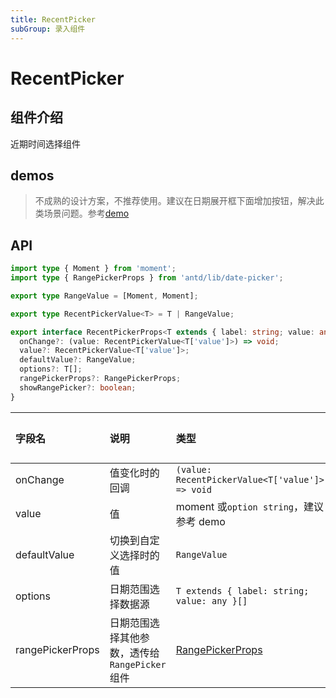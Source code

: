 ```yaml
---
title: RecentPicker
subGroup: 录入组件
---
```


# RecentPicker

## 组件介绍

近期时间选择组件

## demos

<Demo src="./demos/recentpicker.tsx" />

> 不成熟的设计方案，不推荐使用。建议在日期展开框下面增加按钮，解决此类场景问题。参考[demo](https://codesandbox.io/s/ced29l)

<Demo src="./demos/recentpicker2.tsx" />

## API

```ts
import type { Moment } from 'moment';
import type { RangePickerProps } from 'antd/lib/date-picker';

export type RangeValue = [Moment, Moment];

export type RecentPickerValue<T> = T | RangeValue;

export interface RecentPickerProps<T extends { label: string; value: any }> {
  onChange?: (value: RecentPickerValue<T['value']>) => void;
  value?: RecentPickerValue<T['value']>;
  defaultValue?: RangeValue;
  options?: T[];
  rangePickerProps?: RangePickerProps;
  showRangePicker?: boolean;
}
```

| 字段名           | 说明                                          | 类型                                                                                              | 默认值 |
| :--------------- | :-------------------------------------------- | :------------------------------------------------------------------------------------------------ | :----: |
| onChange         | 值变化时的回调                                | `(value: RecentPickerValue<T['value']>) => void`                                                  |   -    |
| value            | 值                                            | moment 或`option string`，建议参考 demo                                                           |   -    |
| defaultValue     | 切换到自定义选择时的值                        | `RangeValue`                                                                                      |   -    |
| options          | 日期范围选择数据源                            | `T extends { label: string; value: any }[]`                                                       |   -    |
| rangePickerProps | 日期范围选择其他参数，透传给`RangePicker`组件 | [RangePickerProps](https://ant.design/components/date-picker-cn/#%E5%85%B1%E5%90%8C%E7%9A%84-API) |   -    |
